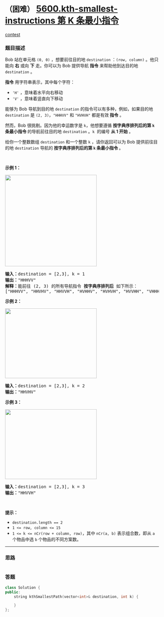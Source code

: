 # `（困难）` [5600.kth-smallest-instructions 第 K 条最小指令](https://leetcode-cn.com/problems/kth-smallest-instructions/)

[contest](https://leetcode-cn.com/contest/weekly-contest-213/problems/kth-smallest-instructions/)

### 题目描述
<p>Bob 站在单元格 <code>(0, 0)</code> ，想要前往目的地 <code>destination</code> ：<code>(row, column)</code> 。他只能向 <strong>右</strong> 或向 <strong>下</strong> 走。你可以为 Bob 提供导航 <strong>指令</strong> 来帮助他到达目的地 <code>destination</code> 。</p>

<p><strong>指令</strong> 用字符串表示，其中每个字符：</p>

<ul>
	<li><code>'H'</code> ，意味着水平向右移动</li>
	<li><code>'V'</code> ，意味着竖直向下移动</li>
</ul>

<p>能够为 Bob 导航到目的地 <code>destination</code> 的指令可以有多种，例如，如果目的地 <code>destination</code> 是 <code>(2, 3)</code>，<code>"HHHVV"</code> 和 <code>"HVHVH"</code> 都是有效<strong> 指令</strong> 。</p>

<ul>
</ul>

<p>然而，Bob 很挑剔。因为他的幸运数字是 <code>k</code>，他想要遵循 <strong>按字典序排列后的第 <code>k</code> 条最小指令 </strong>的导航前往目的地 <code>destination</code> 。<code>k</code>&nbsp; 的编号 <strong>从 1 开始</strong> 。</p>

<p>给你一个整数数组 <code>destination</code> 和一个整数 <code>k</code> ，请你返回可以为<em> </em>Bob<em> </em>提供前往目的地&nbsp;<code>destination</code> 导航的<strong> 按字典序排列后的第 <code>k</code> 条最小指令 </strong>。</p>

<p>&nbsp;</p>

<p><strong>示例 1：</strong></p>

<p><img style="width: 300px;" src="https://assets.leetcode-cn.com/aliyun-lc-upload/uploads/2020/11/01/ex1.png" alt=""></p>

<pre><strong>输入：</strong>destination = [2,3], k = 1
<strong>输出：</strong>"HHHVV"
<strong>解释：</strong>能前往 (2, 3) 的所有导航指令 <strong>按字典序排列后</strong> 如下所示：
["HHHVV", "HHVHV", "HHVVH", "HVHHV", "HVHVH", "HVVHH", "VHHHV", "VHHVH", "VHVHH", "VVHHH"].
</pre>

<p><strong>示例 2：</strong></p>

<p><strong><img style="width: 300px; height: 229px;" src="https://assets.leetcode-cn.com/aliyun-lc-upload/uploads/2020/11/01/ex2.png" alt=""></strong></p>

<pre><strong>输入：</strong>destination = [2,3], k = 2
<strong>输出：</strong>"HHVHV"
</pre>

<p><strong>示例 3：</strong></p>

<p><strong><img style="width: 300px; height: 229px;" src="https://assets.leetcode-cn.com/aliyun-lc-upload/uploads/2020/11/01/ex3.png" alt=""></strong></p>

<pre><strong>输入：</strong>destination = [2,3], k = 3
<strong>输出：</strong>"HHVVH"
</pre>

<p>&nbsp;</p>

<p><strong>提示：</strong></p>

<ul>
	<li><code>destination.length == 2</code></li>
	<li><code>1 &lt;= row, column &lt;= 15</code></li>
	<li><code>1 &lt;= k &lt;= nCr(row + column, row)</code>，其中 <code>nCr(a, b)</code> 表示组合数，即从 <code>a</code> 个物品中选 <code>b</code> 个物品的不同方案数。</li>
</ul>


---
### 思路
```
```



### 答题
``` C++
class Solution {
public:
    string kthSmallestPath(vector<int>& destination, int k) {

    }
};
```




